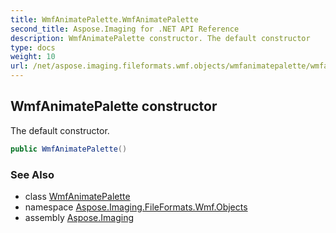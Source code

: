 ```yaml
---
title: WmfAnimatePalette.WmfAnimatePalette
second_title: Aspose.Imaging for .NET API Reference
description: WmfAnimatePalette constructor. The default constructor
type: docs
weight: 10
url: /net/aspose.imaging.fileformats.wmf.objects/wmfanimatepalette/wmfanimatepalette/
---
```

## WmfAnimatePalette constructor

The default constructor.

```csharp
public WmfAnimatePalette()
```

### See Also

* class [WmfAnimatePalette](../)
* namespace [Aspose.Imaging.FileFormats.Wmf.Objects](../../wmfanimatepalette/)
* assembly [Aspose.Imaging](../../../)


